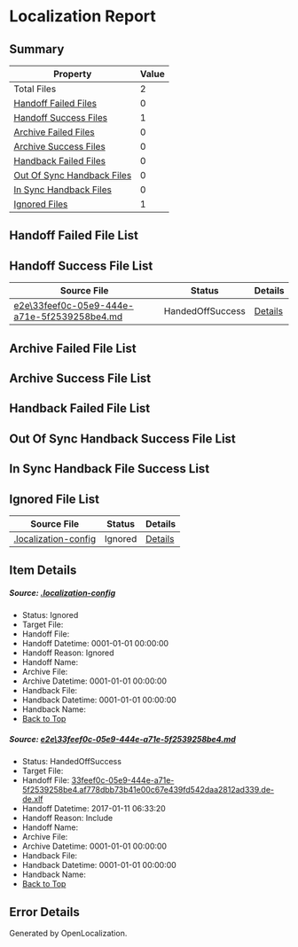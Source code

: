 # <a name='report-top'></a> Localization Report

## Summary
 Property | Value 
 -------- | ----- 
 Total Files | 2
[ Handoff Failed Files ](#handoff-failed-list)| 0
[ Handoff Success Files ](#handoff-success-list)| 1
[ Archive Failed Files ](#archive-failed-list)| 0
[ Archive Success Files ](#archive-success-list)| 0
[ Handback Failed Files ](#handback-failed-list)| 0
[ Out Of Sync Handback Files ](#outofsync-handback-success-list)| 0
[ In Sync Handback Files ](#insync-handback-success-list)| 0
[ Ignored Files ](#ignored-list)| 1

## <a name='handoff-failed-list'></a> Handoff Failed File List

## <a name='handoff-success-list'></a> Handoff Success File List
 Source File | Status | Details 
 ----------- | ------ | ------- 
 [e2e\33feef0c-05e9-444e-a71e-5f2539258be4.md](https://github.com/OpenLocalizationTestOrg/ol-test0/blob/3c5b8682ca1ab544b5afe22de7dbd19791b8517c/e2e/33feef0c-05e9-444e-a71e-5f2539258be4.md) | HandedOffSuccess | [Details](#970ef0f1548b71898b28d739229102c9f04f86d81)

## <a name='archive-failed-list'></a> Archive Failed File List

## <a name='archive-success-list'></a> Archive Success File List

## <a name='handback-failed-list'></a> Handback Failed File List

## <a name='outofsync-handback-success-list'></a> Out Of Sync Handback Success File List

## <a name='insync-handback-success-list'></a> In Sync Handback File Success List

## <a name='ignored-list'></a> Ignored File List
 Source File | Status | Details 
 ----------- | ------ | ------- 
 [.localization-config](https://github.com/OpenLocalizationTestOrg/ol-test0/blob/3c5b8682ca1ab544b5afe22de7dbd19791b8517c/.localization-config) | Ignored | [Details](#cb0632cf59c1387fc1742bfb9fa3c47f87e2e5c90)

## Item Details
##### <a name='cb0632cf59c1387fc1742bfb9fa3c47f87e2e5c90'></a> Source: [.localization-config](https://github.com/OpenLocalizationTestOrg/ol-test0/blob/3c5b8682ca1ab544b5afe22de7dbd19791b8517c/.localization-config)
* Status: Ignored
* Target File: 
* Handoff File: 
* Handoff Datetime: 0001-01-01 00:00:00
* Handoff Reason: Ignored
* Handoff Name: 
* Archive File: 
* Archive Datetime: 0001-01-01 00:00:00
* Handback File: 
* Handback Datetime: 0001-01-01 00:00:00
* Handback Name: 
* [Back to Top](#report-top)

##### <a name='970ef0f1548b71898b28d739229102c9f04f86d81'></a> Source: [e2e\33feef0c-05e9-444e-a71e-5f2539258be4.md](https://github.com/OpenLocalizationTestOrg/ol-test0/blob/3c5b8682ca1ab544b5afe22de7dbd19791b8517c/e2e/33feef0c-05e9-444e-a71e-5f2539258be4.md)
* Status: HandedOffSuccess
* Target File: 
* Handoff File: [33feef0c-05e9-444e-a71e-5f2539258be4.af778dbb73b41e00c67e439fd542daa2812ad339.de-de.xlf](https://github.com/OpenLocalizationTestOrg/ol-test0-handoff/blob/6c7d2463293821adaeb04562ffff68b02902206c/ol-handoff/OpenLocalizationTestOrg/ol-test0-dede/shujia/ht/33feef0c-05e9-444e-a71e-5f2539258be4.af778dbb73b41e00c67e439fd542daa2812ad339.de-de.xlf)
* Handoff Datetime: 2017-01-11 06:33:20
* Handoff Reason: Include
* Handoff Name: 
* Archive File: 
* Archive Datetime: 0001-01-01 00:00:00
* Handback File: 
* Handback Datetime: 0001-01-01 00:00:00
* Handback Name: 
* [Back to Top](#report-top)


## Error Details

Generated by OpenLocalization.
